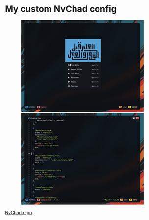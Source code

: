 # My custom NvChad config

<p align="center">
    <img src="https://github.com/TDC28/nvchad_custom/raw/main/pictures/nvdash_sc.png" width="400" height="300">
    <img src="https://github.com/TDC28/nvchad_custom/raw/main/pictures/code_sc.png" width="400" height="300">
</p>

[NvChad repo](https://github.com/NvChad/NvChad)


